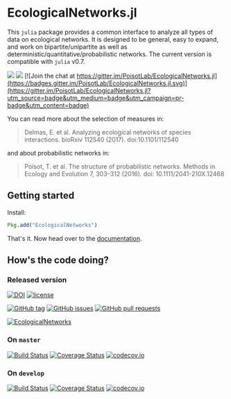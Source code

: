 # EcologicalNetworks.jl

This `julia` package provides a common interface to analyze all types of data on
ecological networks. It is designed to be general, easy to expand, and work on
bipartite/unipartite as well as deterministic/quantitative/probabilistic
networks. The current version is compatible with `julia` v0.7.

[![](https://img.shields.io/badge/docs-stable-blue.svg)](https://PoisotLab.github.io/EcologicalNetworks.jl/stable)
[![](https://img.shields.io/badge/docs-latest-blue.svg)](https://PoisotLab.github.io/EcologicalNetworks.jl/latest)
[![Join the chat at https://gitter.im/PoisotLab/EcologicalNetworks.jl](https://badges.gitter.im/PoisotLab/EcologicalNetworks.jl.svg)](https://gitter.im/PoisotLab/EcologicalNetworks.jl?utm_source=badge&utm_medium=badge&utm_campaign=pr-badge&utm_content=badge)

You can read more about the selection of measures in:

> Delmas, E. et al. Analyzing ecological networks of species interactions.
> bioRxiv 112540 (2017). doi:10.1101/112540

and about probabilistic networks in:

> Poisot, T. et al. The structure of probabilistic networks. Methods in Ecology
> and Evolution 7, 303–312 (2016). doi: 10.1111/2041-210X.12468

## Getting started

Install:

~~~ julia
Pkg.add("EcologicalNetworks")
~~~

That's it. Now head over to the
[documentation](http://poisotlab.io/EcologicalNetworks.jl/stable/).

## How's the code doing?

### Released version

[![DOI](https://zenodo.org/badge/25148478.svg)](https://zenodo.org/badge/latestdoi/25148478)
[![license](https://img.shields.io/badge/license-MIT%20%22Expat%22-yellowgreen.svg)](https://github.com/PoisotLab/EcologicalNetworks.jl/blob/master/LICENSE.md)

[![GitHub tag](https://img.shields.io/github/tag/PoisotLab/EcologicalNetworks.jl.svg)]()
[![GitHub issues](https://img.shields.io/github/issues/PoisotLab/EcologicalNetworks.jl.svg)]()
[![GitHub pull requests](https://img.shields.io/github/issues-pr/PoisotLab/EcologicalNetworks.jl.svg)]()

[![EcologicalNetworks](http://pkg.julialang.org/badges/EcologicalNetworks_0.7.svg)](http://pkg.julialang.org/?pkg=EcologicalNetworks)

### On `master`

[![Build Status](https://travis-ci.org/PoisotLab/EcologicalNetworks.jl.svg?branch=master)](https://travis-ci.org/PoisotLab/EcologicalNetworks.jl)
[![Coverage Status](https://coveralls.io/repos/PoisotLab/EcologicalNetworks.jl/badge.svg?branch=master&service=github)](https://coveralls.io/github/PoisotLab/EcologicalNetworks.jl?branch=master)
[![codecov.io](http://codecov.io/github/PoisotLab/EcologicalNetworks.jl/coverage.svg?branch=master)](http://codecov.io/github/PoisotLab/EcologicalNetworks.jl?branch=master)

### On `develop`

[![Build Status](https://travis-ci.org/PoisotLab/EcologicalNetworks.jl.svg?branch=develop)](https://travis-ci.org/PoisotLab/EcologicalNetworks.jl)
[![Coverage Status](https://coveralls.io/repos/github/PoisotLab/EcologicalNetworks.jl/badge.svg?branch=develop)](https://coveralls.io/github/PoisotLab/EcologicalNetworks.jl?branch=develop)
[![codecov.io](http://codecov.io/github/PoisotLab/EcologicalNetworks.jl/coverage.svg?branch=develop)](http://codecov.io/github/PoisotLab/EcologicalNetworks.jl?branch=develop)
